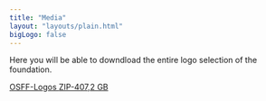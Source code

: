 ```yaml
---
title: "Media"
layout: "layouts/plain.html"
bigLogo: false
---
```


Here you will be able to downdload the entire logo selection of the foundation.

<div class="cluster">
      <div class="cluster-inner">
        <a
          href="/images/mediakit/osff_logo.zip"
          download="osff_logos.zip"
          class="button"
        >
          OSFF-Logos <span class="text-350">ZIP-407,2 GB</span>
        </a>
      </div>
</div>

